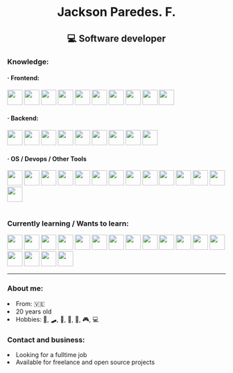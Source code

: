 <h1 align="center">Jackson Paredes. F.</h1>
<h2 align="center">💻 Software developer</h2>

<h3>Knowledge:</h3>

<h4>· Frontend: </h4>
<div>
 <img height="35px" src="https://cdn.jsdelivr.net/gh/devicons/devicon/icons/javascript/javascript-original.svg" />
 <img height="35px" src="https://cdn.jsdelivr.net/gh/devicons/devicon/icons/html5/html5-original.svg" />
 <img height="35px" src="https://cdn.jsdelivr.net/gh/devicons/devicon/icons/css3/css3-original.svg" />
 <img height="35px" src="https://cdn.jsdelivr.net/gh/devicons/devicon/icons/react/react-original.svg" />
 <img height="35px" src="https://cdn.jsdelivr.net/gh/devicons/devicon/icons/materialui/materialui-original.svg" />
 <img height="35px" src="https://avatars.githubusercontent.com/u/54212428?s=280&v=4" />
   
 <img height="35px" src="https://cdn.jsdelivr.net/gh/devicons/devicon/icons/sass/sass-original.svg" />
 <img height="35px" src="https://cdn.jsdelivr.net/gh/devicons/devicon/icons/bootstrap/bootstrap-plain.svg" />
 <img height="35px" src="https://cdn.jsdelivr.net/gh/devicons/devicon/icons/tailwindcss/tailwindcss-plain.svg" />
 <img height="35px" src="https://cdn.jsdelivr.net/gh/devicons/devicon/icons/bulma/bulma-plain.svg" />
     
 
 
</div>

<h4>· Backend:</h4>
<div>
     <img height="35px" src="https://cdn.jsdelivr.net/gh/devicons/devicon/icons/python/python-original.svg" />
    <img height="35px" src="https://cdn.jsdelivr.net/gh/devicons/devicon/icons/bash/bash-original.svg" />
     <img height="35px" src="https://cdn.jsdelivr.net/gh/devicons/devicon/icons/nodejs/nodejs-plain.svg" />
     <img height="35px" src="https://cdn.jsdelivr.net/gh/devicons/devicon/icons/express/express-original.svg" />
     <img height="35px" src="https://cdn.jsdelivr.net/gh/devicons/devicon/icons/nextjs/nextjs-original.svg" />
     <img height="35px" src="https://cdn.jsdelivr.net/gh/devicons/devicon/icons/apache/apache-original.svg" />
     <img height="35px" src="https://cdn.jsdelivr.net/gh/devicons/devicon/icons/mysql/mysql-original.svg" />
     <img height="35px" src="https://cdn.jsdelivr.net/gh/devicons/devicon/icons/postgresql/postgresql-original.svg" />
     <img height="35px" src="https://cdn.jsdelivr.net/gh/devicons/devicon/icons/mongodb/mongodb-original.svg" />
</div>

<h4>· OS / Devops / Other Tools </h4>
<div>
     <img height="35px" src="https://cdn.jsdelivr.net/gh/devicons/devicon/icons/linux/linux-original.svg" />
     <img height="35px" src="https://cdn.jsdelivr.net/gh/devicons/devicon/icons/git/git-original.svg" />
     <img height="35px" src="https://cdn.jsdelivr.net/gh/devicons/devicon/icons/vscode/vscode-original.svg" />
     <img height="35px" src="https://cdn.jsdelivr.net/gh/devicons/devicon/icons/npm/npm-original-wordmark.svg" />
     <img height="35px" src="https://cdn.jsdelivr.net/gh/devicons/devicon/icons/yarn/yarn-original.svg" />
     <img height="35px" src="https://cdn.jsdelivr.net/gh/devicons/devicon/icons/vim/vim-original.svg" />
     <img height="35px" src="https://cdn.jsdelivr.net/gh/devicons/devicon/icons/filezilla/filezilla-plain.svg" />
     <img height="35px" src="https://cdn.jsdelivr.net/gh/devicons/devicon/icons/codepen/codepen-plain.svg" />
     <img height="35px" src="https://cdn.jsdelivr.net/gh/devicons/devicon/icons/pycharm/pycharm-original.svg" />
     <img height="35px" src="https://cdn.jsdelivr.net/gh/devicons/devicon/icons/markdown/markdown-original.svg" />
     <img height="35px"  src="https://cdn.jsdelivr.net/gh/devicons/devicon/icons/raspberrypi/raspberrypi-original.svg" />
     <img height="35px" src="https://cdn.jsdelivr.net/gh/devicons/devicon/icons/windows8/windows8-original.svg" />
     <img height="35px" src="https://cdn.jsdelivr.net/gh/devicons/devicon/icons/ubuntu/ubuntu-plain.svg" />
     <img height="35px" src="https://cdn.jsdelivr.net/gh/devicons/devicon/icons/trello/trello-plain.svg" />
</div>
<br />


<h3>Currently learning / Wants to learn:</h3>
<div>
     <img height="35px" src="https://cdn.jsdelivr.net/gh/devicons/devicon/icons/go/go-original.svg" />
     <img height="35px" src="https://cdn.jsdelivr.net/gh/devicons/devicon/icons/rust/rust-plain.svg" />
     <img height="35px" src="https://cdn.jsdelivr.net/gh/devicons/devicon/icons/c/c-original.svg" />
     <img height="35px" src="https://cdn.jsdelivr.net/gh/devicons/devicon/icons/cplusplus/cplusplus-original.svg" />
     <img height="35px" src="https://cdn.jsdelivr.net/gh/devicons/devicon/icons/ruby/ruby-original.svg" />
     <img height="35px" src="https://cdn.jsdelivr.net/gh/devicons/devicon/icons/php/php-original.svg" />
     <img  height="35px"  src="https://cdn.jsdelivr.net/gh/devicons/devicon/icons/typescript/typescript-original.svg" />
     <img height="35px" src="https://cdn.jsdelivr.net/gh/devicons/devicon/icons/denojs/denojs-original.svg" />
     <img height="35px"  src="https://cdn.jsdelivr.net/gh/devicons/devicon/icons/electron/electron-original.svg" />
     <img height="35px"  src="https://cdn.jsdelivr.net/gh/devicons/devicon/icons/socketio/socketio-original.svg" />
     <img  height="35px" src="https://cdn.jsdelivr.net/gh/devicons/devicon/icons/webpack/webpack-original.svg" />
     <img  height="35px" src="https://cdn.jsdelivr.net/gh/devicons/devicon/icons/flutter/flutter-original.svg" />
     <img height="35px" src="https://cdn.jsdelivr.net/gh/devicons/devicon/icons/graphql/graphql-plain.svg" />
     <img  height="35px" src="https://cdn.jsdelivr.net/gh/devicons/devicon/icons/firebase/firebase-plain.svg" />
     <img  height="35px" src="https://cdn.jsdelivr.net/gh/devicons/devicon/icons/couchdb/couchdb-original.svg" />
     <img  height="35px" src="https://cdn.jsdelivr.net/gh/devicons/devicon/icons/redis/redis-original.svg" />
     <img  height="35px" src="https://cdn.jsdelivr.net/gh/devicons/devicon/icons/rocksdb/rocksdb-plain.svg" />
</div>

<hr/>

<h3>About me:</h3>
<li>From: 🇻🇪</li>
<li>20 years old</li>
<li>Hobbies: 📝, 🛹, 🎨, 📐, 🎸, 🎮, 💻</li>

<h3>Contact and business:</h3>

<li>Looking for a fulltime job</li>
<li>Available for freelance and open source projects</li>
